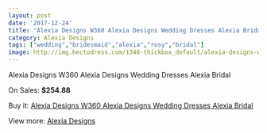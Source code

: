```yaml
---
layout: post
date: '2017-12-24'
title: "Alexia Designs W360 Alexia Designs Wedding Dresses Alexia Bridal"
category: Alexia Designs
tags: ["wedding","bridesmaid","alexia","rosy","bridal"]
image: http://img.hectodress.com/1348-thickbox_default/alexia-designs-w360-alexia-designs-wedding-dresses-alexia-bridal.jpg
---
```

Alexia Designs W360 Alexia Designs Wedding Dresses Alexia Bridal

On Sales: **$254.88**
<a href="https://www.hectodress.com/alexia-designs/831-alexia-designs-w360-alexia-designs-wedding-dresses-alexia-bridal.html"><amp-img layout="responsive" width="600" height="600" src="//img.hectodress.com/1348-thickbox_default/alexia-designs-w360-alexia-designs-wedding-dresses-alexia-bridal.jpg" alt="Alexia Designs W360 Alexia Designs Wedding Dresses Alexia Bridal 0" /></a>
<a href="https://www.hectodress.com/alexia-designs/831-alexia-designs-w360-alexia-designs-wedding-dresses-alexia-bridal.html"><amp-img layout="responsive" width="600" height="600" src="//img.hectodress.com/1349-thickbox_default/alexia-designs-w360-alexia-designs-wedding-dresses-alexia-bridal.jpg" alt="Alexia Designs W360 Alexia Designs Wedding Dresses Alexia Bridal 1" /></a>

Buy it: [Alexia Designs W360 Alexia Designs Wedding Dresses Alexia Bridal](https://www.hectodress.com/alexia-designs/831-alexia-designs-w360-alexia-designs-wedding-dresses-alexia-bridal.html "Alexia Designs W360 Alexia Designs Wedding Dresses Alexia Bridal")

View more: [Alexia Designs](https://www.hectodress.com/11-alexia-designs "Alexia Designs")